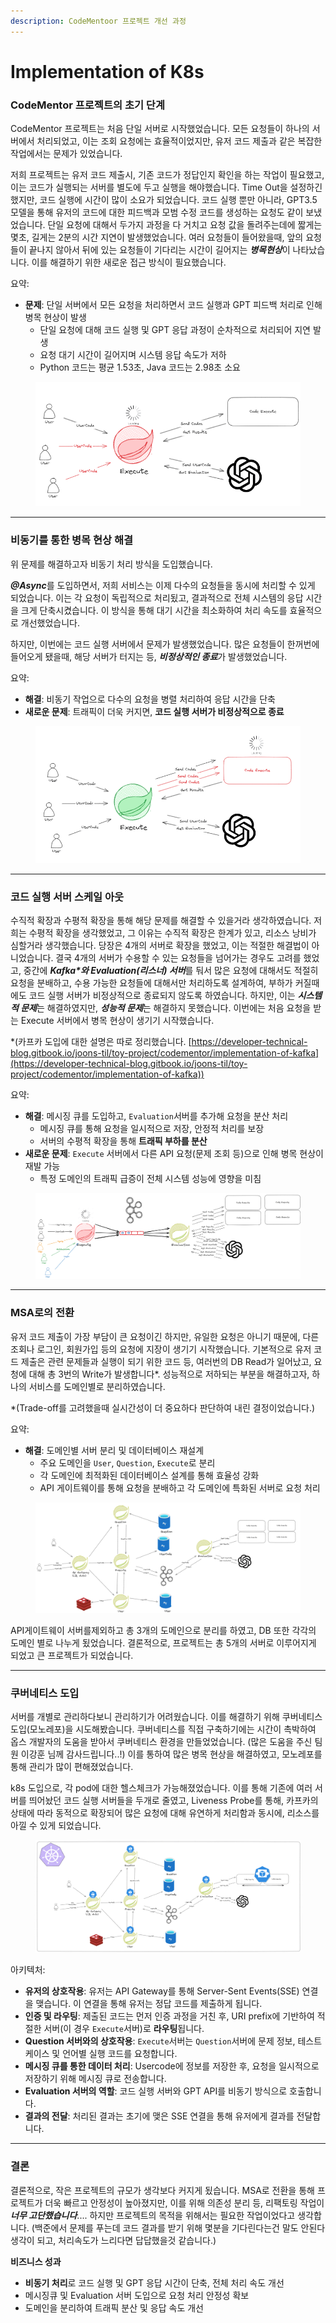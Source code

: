 ```yaml
---
description: CodeMentoor 프로젝트 개선 과정
---
```


# Implementation of K8s

### CodeMentor 프로젝트의 초기 단계

CodeMentor 프로젝트는 처음 단일 서버로 시작했었습니다. 모든 요청들이 하나의 서버에서 처리되었고, 이는 조회 요청에는 효율적이었지만, 유저 코드 제출과 같은 복잡한 작업에서는 문제가 있었습니다.&#x20;

저희 프로젝트는 유저 코드 제출시, 기존 코드가 정답인지 확인을 하는 작업이 필요했고, 이는 코드가 실행되는 서버를 별도에 두고 실행을 해야했습니다. Time Out을 설정하긴 했지만, 코드 실행에 시간이 많이 소요가 되었습니다. 코드 실행 뿐만 아니라, GPT3.5 모델을 통해 유저의 코드에 대한 피드백과 모범 수정 코드를 생성하는 요청도 같이 보냈었습니다. 단일 요청에 대해서 두가지 과정을 다 거치고 요청 값을 돌려주는데에 짧게는 몇초, 길게는 2분의 시간 지연이 발생했었습니다. 여러 요청들이 들어왔을때, 앞의 요청들이 끝나지 않아서 뒤에 있는 요청들이 기다리는 시간이 길어지는 _**병목현상**_&#xC774; 나타났습니다. 이를 해결하기 위한 새로운 접근 방식이 필요했습니다.



요약:

* **문제**: 단일 서버에서 모든 요청을 처리하면서 코드 실행과 GPT 피드백 처리로 인해 병목 현상이 발생
  * 단일 요청에 대해 코드 실행 및 GPT 응답 과정이 순차적으로 처리되어 지연 발생
  * 요청 대기 시간이 길어지며 시스템 응답 속도가 저하
  * Python 코드는 평균 1.53초, Java 코드는 2.98초 소요

<figure><img src="../../.gitbook/assets/image (89).png" alt=""><figcaption></figcaption></figure>

***

### 비동기를 통한 병목 현상 해결

위 문제를 해결하고자 비동기 처리 방식을 도입했습니다.

_**@Async**_&#xB97C; 도입하면서,  저희 서비스는 이제 다수의 요청들을 동시에 처리할 수 있게 되었습니다. 이는 각 요청이 독립적으로 처리됬고, 결과적으로 전체 시스템의 응답 시간을 크게 단축시켰습니다. 이 방식을 통해 대기 시간을 최소화하여 처리 속도를 효율적으로 개선했었습니다.

&#x20;하지만, 이번에는 코드 실행 서버에서 문제가 발생했었습니다. 많은 요청들이 한꺼번에 들어오게 됐을때, 해당 서버가 터지는 등, _**비정상적인 종료**_&#xAC00; 발생했었습니다.

요약:

* **해결**: 비동기 작업으로 다수의 요청을 병렬 처리하여 응답 시간을 단축
* **새로운 문제**: 트래픽이 더욱 커지면, **코드 실행 서버가 비정상적으로 종료**

<figure><img src="../../.gitbook/assets/image (90).png" alt=""><figcaption></figcaption></figure>

***

### 코드 실행 서버 스케일 아웃

수직적 확장과 수평적 확장을 통해 해당 문제를 해결할 수 있을거라 생각하였습니다. 저희는 수평적 확장을 생각했었고, 그 이유는 수직적 확장은 한계가 있고, 리소스 낭비가 심할거라 생각했습니다. 당장은 4개의 서버로 확장을 했었고, 이는 적절한 해결법이 아니었습니다. 결국 4개의 서버가 수용할 수 있는 요청들을 넘어가는 경우도 고려를 했었고, 중간에 _**Kafka\*와 Evaluation(리스너) 서버**_&#xB97C; 둬서 많은 요청에 대해서도 적절히 요청을 분배하고, 수용 가능한 요청들에 대해서만 처리하도록 설계하여, 부하가 커질때에도 코드 실행 서버가 비정상적으로 종료되지 않도록 하였습니다. 하지만,  이는 _**시스템적 문제**_&#xB294; 해결하였지만, _**성능적 문제**_&#xB294; 해결하지 못했습니다. 이번에는 처음 요청을 받는 Execute 서버에서 병목 현상이 생기기 시작했습니다.

\*(카프카 도입에 대한 설명은 따로 정리했습니다. [https://developer-technical-blog.gitbook.io/joons-til/toy-project/codementor/implementation-of-kafka](https://developer-technical-blog.gitbook.io/joons-til/toy-project/codementor/implementation-of-kafka))



요약:

* **해결**: 메시징 큐를 도입하고, `Evaluation`서버를 추가해 요청을 분산 처리
  * 메시징 큐를 통해 요청을 일시적으로 저장, 안정적 처리를 보장
  * 서버의 수평적 확장을 통해 **트래픽 부하를 분산**
* **새로운 문제**: `Execute` 서버에서 다른 API 요청(문제 조회 등)으로 인해 병목 현상이 재발 가능
  * 특정 도메인의 트래픽 급증이 전체 시스템 성능에 영향을 미침

<figure><img src="../../.gitbook/assets/image (96).png" alt=""><figcaption></figcaption></figure>

***

### MSA로의 전환

유저 코드 제출이 가장 부담이 큰 요청이긴 하지만, 유일한 요청은 아니기 때문에, 다른 조회나 로그인, 회원가입 등의 요청에 지장이 생기기 시작했습니다. 기본적으로 유저 코드 제출은 관련 문제들과 실행이 되기 위한 코드 등, 여러번의 DB Read가 일어났고, 요청에 대해 총 3번의 Write가 발생합니다\*. 성능적으로 저하되는 부분을 해결하고자, 하나의 서비스를 도메인별로 분리하였습니다.

\*(Trade-off를 고려했을때 실시간성이 더 중요하다 판단하여 내린 결정이었습니다.)

요약:

* **해결**: 도메인별 서버 분리 및 데이터베이스 재설계
  * 주요 도메인을 `User`, `Question`, `Execute`로 분리
  * 각 도메인에 최적화된 데이터베이스 설계를 통해 효율성 강화
  * API 게이트웨이를 통해 요청을 분배하고 각 도메인에 특화된 서버로 요청 처리

<figure><img src="../../.gitbook/assets/image (95).png" alt=""><figcaption></figcaption></figure>

API게이트웨이 서버를제외하고 총 3개의 도메인으로 분리를 하였고, DB 또한 각각의 도메인 별로 나누게 됬었습니다.  결론적으로, 프로젝트는 총 5개의 서버로 이루어지게 되었고 큰 프로젝트가 되었습니다.

***

### 쿠버네티스 도입

서버를 개별로 관리하다보니 관리하기가 어려웠습니다. 이를 해결하기 위해 쿠버네티스 도입(모노레포)을 시도해봤습니다. 쿠버네티스를 직접 구축하기에는 시간이 촉박하여 옵스 개발자의 도움을 받아서 쿠버네티스 환경을 만들었었습니다. (많은 도움을 주신 팀원 이강훈 님께 감사드립니다..!) 이를 통하여 많은 병목 현상을 해결하였고, 모노레포를 통해 관리가 많이 편해졌었습니다.

k8s 도입으로, 각 pod에 대한 헬스체크가 가능해졌었습니다. 이를 통해 기존에 여러 서버를 띄어놨던 코드 실행 서버들을 두개로 줄였고, Liveness Probe를 통해, 카프카의 상태에 따라 동적으로 확장되어 많은 요청에 대해 유연하게 처리함과 동시에, 리소스를 아낄 수 있게 되었습니다.

<figure><img src="../../.gitbook/assets/image (97).png" alt=""><figcaption></figcaption></figure>

아키텍처:

* **유저의 상호작용**: 유저는 API Gateway를 통해 Server-Sent Events(SSE) 연결을 맺습니다. 이 연결을 통해 유저는 정답 코드를 제출하게 됩니다.
* **인증 및 라우팅**: 제출된 코드는 먼저 인증 과정을 거친 후, URI prefix에 기반하여 적절한 서버(이 경우 `Execute`서버)로 **라우팅**됩니다.
* **Question 서버와의 상호작용**: `Execute`서버는 `Question`서버에 문제 정보, 테스트케이스 및 언어별 실행 코드를 요청합니다.
* **메시징 큐를 통한 데이터 처리**: Usercode에 정보를 저장한 후, 요청을 일시적으로 저장하기 위해 메시징 큐로 전송합니다.
* **Evaluation 서버의 역할**: 코드 실행 서버와 GPT API를 비동기 방식으로 호출합니다.
* **결과의 전달**: 처리된 결과는 초기에 맺은 SSE 연결을 통해 유저에게 결과를 전달합니다.

***

### 결론

결론적으로, 작은 프로젝트의 규모가 생각보다 커지게 됬습니다. MSA로 전환을 통해 프로젝트가 더욱 빠르고 안정성이 높아졌지만, 이를 위해 의존성 분리 등, 리팩토링 작업이 _**너무 고단했습니다**_.... 하지만 프로젝트의 목적을 위해서는 필요한 작업이었다고 생각합니다.  (백준에서 문제를 푸는데 코드 결과를 받기 위해 몇분을 기다린다는건 말도 안된다 생각이 되고, 처리속도가 느리다면 답답했을것 같습니다.)

**비즈니스 성과**

* **비동기 처리**로 코드 실행 및 GPT 응답 시간이 단축, 전체 처리 속도 개선
* 메시징큐 및 Evaluation 서버 도입으로 요청 처리 안정성 확보
* 도메인을 분리하여 트래픽 분산 및 응답 속도 개선







